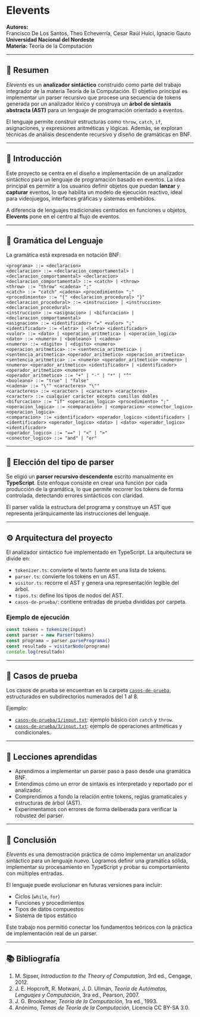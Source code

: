 # Elevents

**Autores:**  
Francisco De Los Santos, Theo Echeverría, Cesar Raúl Huici, Ignacio Gauto  
**Universidad Nacional del Nordeste**  
**Materia:** Teoría de la Computación

---

## 🧠 Resumen

_Elevents_ es un **analizador sintáctico** construido como parte del trabajo integrador de la materia Teoría de la Computación. El objetivo principal es implementar un parser recursivo que procese una secuencia de tokens generada por un analizador léxico y construya un **árbol de sintaxis abstracta (AST)** para un lenguaje de programación orientado a eventos.

El lenguaje permite construir estructuras como `throw`, `catch`, `if`, asignaciones, y expresiones aritméticas y lógicas. Además, se exploran técnicas de análisis descendente recursivo y diseño de gramáticas en BNF.

---

## 🎯 Introducción

Este proyecto se centra en el diseño e implementación de un analizador sintáctico para un lenguaje de programación basado en eventos. La idea principal es permitir a los usuarios definir objetos que puedan **lanzar** y **capturar** eventos, lo que habilita un modelo de ejecución reactivo, ideal para videojuegos, interfaces gráficas y sistemas embebidos.

A diferencia de lenguajes tradicionales centrados en funciones u objetos, **Elevents** pone en el centro al flujo de eventos.

---

## 📐 Gramática del Lenguaje

La gramática está expresada en notación BNF:

```bnf
<programa> ::= <declaracion>
<declaracion> ::= <declaracion_comportamental> | <declaracion_comportamental> <declaracion>
<declaracion_comportamental> ::= <catch> | <throw>
<throw> ::= "throw" <cadena> ";"
<catch> ::= "catch" <cadena> <procedimiento> ";"
<procedimiento> ::= "{" <declaracion_procedural> "}"
<declaracion_procedural> ::= <instruccion> | <instruccion> <declaracion_procedural>
<instruccion> ::= <asignacion> | <bifurcacion> | <declaracion_comportamental>
<asignacion> ::= <identificador> "=" <valor> ";"
<identificador> ::= <letra> | <letra> <identificador>
<valor> ::= <dato> | <operacion_aritmetica> | <operacion_logica>
<dato> ::= <numero> | <booleano> | <cadena>
<numero> ::= <digito> | <digito> <numero>
<operacion_aritmetica> ::= <sentencia_aritmetica> | <sentencia_aritmetica> <operador_aritmetico> <operacion_aritmetica>
<sentencia_aritmetica> ::= <numero> <operador_aritmetico> <numero> | <numero> <operador_aritmetico> <identificador> | <identificador> <operador_aritmetico> <numero>
<operador_aritmetico> ::= "+" | "-" | "*" | "^"
<booleano> ::= "true" | "false"
<cadena> ::= "\"" <caracteres> "\""
<caracteres> ::= <caracter> | <caracter> <caracteres>
<caracter> ::= cualquier carácter excepto comillas dobles
<bifurcacion> ::= "if" <operacion_logica> <procedimiento> ";"
<operacion_logica> ::= <comparacion> | <comparacion> <conector_logico> <operacion_logica>
<comparacion> ::= <identificador> <operador_logico> <identificador> | <identificador> <operador_logico> <dato> | <dato> <operador_logico> <identificador>
<operador_logico> ::= "==" | "<" | ">"
<conector_logico> ::= "and" | "or"
```

---

## 🧪 Elección del tipo de parser

Se eligió un **parser recursivo descendente** escrito manualmente en **TypeScript**. Este enfoque consiste en crear una función por cada producción de la gramática, lo que permite recorrer los tokens de forma controlada, detectando errores sintácticos con claridad.

El parser valida la estructura del programa y construye un AST que representa jerárquicamente las instrucciones del lenguaje.

---

## ⚙️ Arquitectura del proyecto

El analizador sintáctico fue implementado en TypeScript. La arquitectura se divide en:

* `tokenizer.ts`: convierte el texto fuente en una lista de tokens.
* `parser.ts`: convierte los tokens en un AST.
* `visitor.ts`: recorre el AST y genera una representación legible del árbol.
* `tipos.ts`: define los tipos de nodos del AST.
* `casos-de-prueba/`: contiene entradas de prueba divididas por carpeta.

### Ejemplo de ejecución

```ts
const tokens = tokenize(input)
const parser = new Parser(tokens)
const programa = parser.parsePrograma()
const resultado = visitarNodo(programa)
console.log(resultado)
```

---

## 📁 Casos de prueba

Los casos de prueba se encuentran en la carpeta [`casos-de-prueba`](./casos-de-prueba), estructurados en subdirectorios numerados del 1 al 8.

Ejemplo:

* [`casos-de-prueba/1/input.txt`](./casos-de-prueba/1/input.txt): ejemplo básico con `catch` y `throw`.
* [`casos-de-prueba/3/input.txt`](./casos-de-prueba/3/input.txt): ejemplo de operaciones aritméticas y condicionales.

---

## 🧠 Lecciones aprendidas

* Aprendimos a implementar un parser paso a paso desde una gramática BNF.
* Entendimos cómo un error de sintaxis es interpretado y reportado por el analizador.
* Comprendimos a fondo la relación entre tokens, reglas gramaticales y estructuras de árbol (AST).
* Experimentamos con errores de forma deliberada para verificar la robustez del parser.

---

## 🧩 Conclusión

*Elevents* es una demostración práctica de cómo implementar un analizador sintáctico para un lenguaje nuevo. Logramos definir una gramática sólida, implementar su procesamiento en TypeScript y probar su comportamiento con múltiples entradas.

El lenguaje puede evolucionar en futuras versiones para incluir:

* Ciclos (`while`, `for`)
* Funciones y procedimientos
* Tipos de datos compuestos
* Sistema de tipos estático

Este trabajo nos permitió conectar los fundamentos teóricos con la práctica de implementación real de un parser.

---

## 📚 Bibliografía

1. M. Sipser, *Introduction to the Theory of Computation*, 3rd ed., Cengage, 2012.
2. J. E. Hopcroft, R. Motwani, J. D. Ullman, *Teoría de Autómatas, Lenguajes y Computación*, 3ra ed., Pearson, 2007.
3. J. G. Brookshear, *Teoría de la Computación*, 1ra ed., 1993.
4. Anónimo, *Temas de Teoría de la Computación*, Licencia CC BY-SA 3.0.
